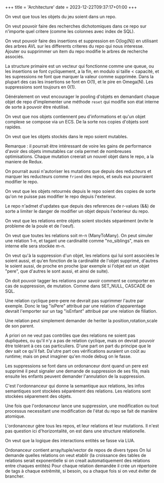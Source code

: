 +++
title = 'Architecture'
date = 2023-12-22T09:37:17+01:00
+++

On veut que tous les objets du jeu soient dans un repo.

On veut pouvoir faire des recherches dichotomiques dans 
ce repo sur n'importe quel critere (comme les colonnes avec 
index de SQL).

On veut pouvoir faire des insertions et suppression en O(log(N))
en utilisant des arbres AVL sur les differents criteres du repo
qui nous interesse. Ajouter ou supprimmer un item du repo
modifie le arbres de recherche associés.

La structure primaire est un vecteur 
qui fonctionne comme une queue, ou les insertions se font
cycliquement, a la fin, en modulo si taille < capacité, 
et les supressions ne font que marquer
la valeur comme supprimée. Dans la plupart des cas les 
insertions se font en O(1), et le pire en Omega(N).
Les suppressions sont toujours en 0(1).

Généralement on veut encourager le pooling d'objets en
demandant chaque objet de repo d'implementer une méthode `reset`
qui modifie son état interne de sorte à pouvoir être
réutilisé.

On veut que nos objets contiennent peu d'informations
et qu'un objet complexe se compose via un ECS. De la
sorte nos copies d'objets sont rapides.

On veut que les objets stockés dans le repo soient mutables.

Remarque : il pourrait être intéressant de voire les gains
de performance d'avoir des objets immutables car cela 
permet de nombreuses optimisations. Chaque mutation
creerait un nouvel objet dans le repo, a la maniere de Redux.

On pourrait aussi n'autoriser les mutations que depuis
des reducteurs et marquer les reducteurs comme `friend`
des repos, et seuls eux pourraient modifier le repo.

On veut que les objets retournés depuis le repo soient
des copies de sorte qu'on ne puisse pas modifier
le repo depuis l'exterieur.

Le repo n'admet d'updates que depuis des references 
de r-values (&&) de sorte a limiter le danger de modifier
un objet depuis l'exterieur du repo.

On veut que les relations entre objets soient stockés 
séparément (evite le probleme de la poule et de l'oeuf).

On veut que toutes les relations soit m-n (ManyToMany).
On peut simuler une relation 1-n, et tagant une cardinalité
comme "no_siblings", mais en interne elle sera stockée m-n.

On veut qu'à la suppression d'un objet, 
les relations qui lui sont associées le soient aussi,
et qu'en fonction de la cardinalité de l'objet
supprimé, d'autres le soient aussi, de proche en proche
(par exemple si l'objet est un objet "pere", que d'autres
le sont aussi, et ainsi de suite).

On doit pouvoir tagger les relations pour savoir
comment se comporter en cas de suppression, de mutation.
Comme dans SET_NULL, CASCADE de SQL.

Une relation cyclique pere-pere ne devrait pas
suprimmer l'autre par exemple. Donc le tag "isPere"
attribué par une relation d'apparentage devrait
l'emporter sur un tag "isEnfant" attribué
par une relation de filiation.

Une relation peut simplement demander de heriter
la position,rotation,scale de son parent.

A priori on ne veut pas contrôles que des
relations ne soient pas dupliquées, ou 
qu'il n'y a pas de relation cyclique,
mais on devrait pouvoir être tolérant
à ces cas particuliers. D'une part
on part du principe que le dev sait ce qu'il fait.
Da'utre part ces vérifications
auraient un coût au runtime; mais on peut
imaginer qu'en mode debug on le fasse.

Les suppressions se font dans un ordonanceur
dont quand un pere est supprimé il peut signaler
une demande de suppression de ses fils,
mais ensuite les enfants peuvent demander l'annulation
de la suppression.

C'est l'ordonnanceur qui donne la semantique
aux relations, les infos semantiques sont stockées
séparément des relations.
Les relations sont stockées séparement des objets.

Une fois que l'ordonanceur lance une suppression,
une modification ou tout processus necessitant
une modification de l'état du repo se fait de 
manière atomique.

L'ordonanceur gère tous les repos, et leur relations
et leur mutations.
Il n'est pas question ici d'horizontalité,
on est dans une structure relationelle.

On veut que la logique des interactions entités se fasse via
LUA.

Ordonanceur contient array/tuple/vector de repos de divers types
On lui demande quelles relations on veut etablir 
(la croissance des tables de relations serait exponentielle
si on creait automatiquement des relations entre chaques entités)
Pour chaque relation demandée il crée un répertoire de tags
à chaque extrêmité, si besoin, ou a chaque fois si on veut
éviter de brancher.
